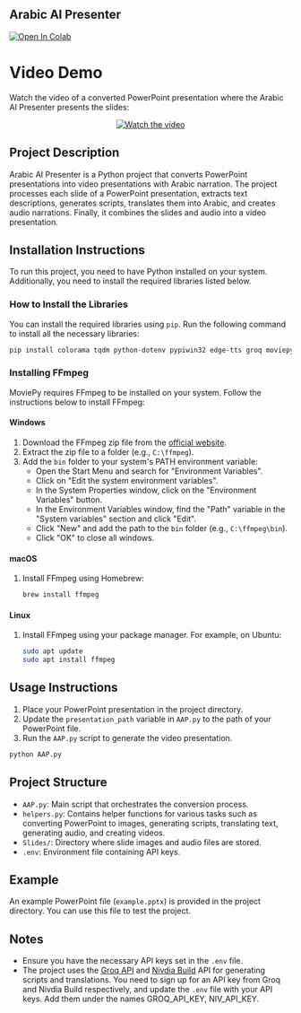 ## Arabic AI Presenter

[![Open In Colab](https://colab.research.google.com/assets/colab-badge.svg)](https://colab.research.google.com/drive/1be6b-z-M5TRQn9ZvQg1g6qOXNVSIA2ec?usp=sharing)

# Video Demo
Watch the video of a converted PowerPoint presentation where the Arabic AI Presenter presents the slides:
<div align="center">
  <a href="https://youtu.be/33DgQE6HVGY">
    <img src="https://img.youtube.com/vi/33DgQE6HVGY/0.jpg" alt="Watch the video">
  </a>
</div>

## Project Description
Arabic AI Presenter is a Python project that converts PowerPoint presentations into video presentations with Arabic narration. The project processes each slide of a PowerPoint presentation, extracts text descriptions, generates scripts, translates them into Arabic, and creates audio narrations. Finally, it combines the slides and audio into a video presentation.

## Installation Instructions
To run this project, you need to have Python installed on your system. Additionally, you need to install the required libraries listed below.


### How to Install the Libraries
You can install the required libraries using `pip`. Run the following command to install all the necessary libraries:

```bash
pip install colorama tqdm python-dotenv pypiwin32 edge-tts groq moviepy ipython requests
```

### Installing FFmpeg
MoviePy requires FFmpeg to be installed on your system. Follow the instructions below to install FFmpeg:

#### Windows
1. Download the FFmpeg zip file from the [official website](https://ffmpeg.org/download.html).
2. Extract the zip file to a folder (e.g., `C:\ffmpeg`).
3. Add the `bin` folder to your system's PATH environment variable:
   - Open the Start Menu and search for "Environment Variables".
   - Click on "Edit the system environment variables".
   - In the System Properties window, click on the "Environment Variables" button.
   - In the Environment Variables window, find the "Path" variable in the "System variables" section and click "Edit".
   - Click "New" and add the path to the `bin` folder (e.g., `C:\ffmpeg\bin`).
   - Click "OK" to close all windows.

#### macOS
1. Install FFmpeg using Homebrew:
   ```bash
   brew install ffmpeg
   ```

#### Linux
1. Install FFmpeg using your package manager. For example, on Ubuntu:
   ```bash
   sudo apt update
   sudo apt install ffmpeg
   ```

## Usage Instructions
1. Place your PowerPoint presentation in the project directory.
2. Update the `presentation_path` variable in `AAP.py` to the path of your PowerPoint file.
3. Run the `AAP.py` script to generate the video presentation.

```bash
python AAP.py
```

## Project Structure
- `AAP.py`: Main script that orchestrates the conversion process.
- `helpers.py`: Contains helper functions for various tasks such as converting PowerPoint to images, generating scripts, translating text, generating audio, and creating videos.
- `Slides/`: Directory where slide images and audio files are stored.
- `.env`: Environment file containing API keys.

## Example
An example PowerPoint file (`example.pptx`) is provided in the project directory. You can use this file to test the project.

## Notes
- Ensure you have the necessary API keys set in the `.env` file.
- The project uses the [Groq API](https://console.groq.com/) and [Nivdia Build](https://build.nvidia.com/) API for generating scripts and translations. You need to sign up for an API key from Groq and Nivdia Build respectively, and update the `.env` file with your API keys. Add them under the names GROQ_API_KEY, NIV_API_KEY.
